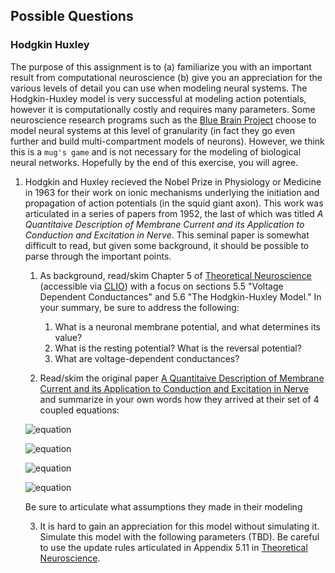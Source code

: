 ## Possible Questions

### Hodgkin Huxley

The purpose of this assignment is to (a) familiarize you with an important result from computational neuroscience (b) give you an appreciation for the various levels of detail you can use when modeling neural systems. The Hodgkin-Huxley model is very successful at modeling action potentials, however it is computationally costly and requires many parameters. Some neuroscience research programs such as the [Blue Brain Project](https://www.epfl.ch/research/domains/bluebrain/) choose to model neural systems at this level of granularity (in fact they go even further and build multi-compartment models of neurons). However, we think this is a ``mug's game`` and is not necessary for the modeling of biological neural networks. Hopefully by the end of this exercise, you will agree.

1. Hodgkin and Huxley recieved the Nobel Prize in Physiology or Medicine in 1963 for their work on ionic mechanisms underlying the initiation and propagation of action potentials (in the squid giant axon). This work was articulated in a series of papers from 1952, the last of which was titled _A Quantitaive Description of Membrane Current and its Application to Conduction and Excitation in Nerve_. This seminal paper is somewhat difficult to read, but given some background, it should be possible to parse through the important points.
    1. As background, read/skim Chapter 5 of [Theoretical Neuroscience](https://ebookcentral.proquest.com/lib/columbia/detail.action?docID=3338869) (accessible via [CLIO](https://clio.columbia.edu/catalog/13025930?counter=1)) with a focus on sections 5.5 "Voltage Dependent Conductances" and 5.6 "The Hodgkin-Huxley Model." In your summary, be sure to address the following:
        1. What is a neuronal membrane potential, and what determines its value?
        2. What is the resting potential? What is the reversal potential?
        3. What are voltage-dependent conductances?
    
    2. Read/skim the original paper [A Quantitaive Description of Membrane Current and its Application to Conduction and Excitation in Nerve](https://www.ncbi.nlm.nih.gov/pmc/articles/PMC1392413/pdf/jphysiol01442-0106.pdf) and summarize in your own words how they arrived at their set of 4 coupled equations:
    
    ![equation](https://latex.codecogs.com/png.latex?I&space;=&space;C_m\frac{{\mathrm&space;d}&space;V_m}{{\mathrm&space;d}&space;t}&space;&plus;&space;\bar{g}_\text{K}n^4(V_m&space;-&space;V_K)&space;&plus;&space;\bar{g}_\text{Na}m^3h(V_m&space;-&space;V_{Na})&space;&plus;&space;\bar{g}_l(V_m&space;-&space;V_l))
    
    ![equation](https://latex.codecogs.com/png.latex?\frac{dn}{dt}&space;=&space;\alpha_n(V_m)(1&space;-&space;n)&space;-&space;\beta_n(V_m)&space;n)
    
    ![equation](https://latex.codecogs.com/gif.latex?\frac{dm}{dt}&space;=&space;\alpha_m(V_m)(1&space;-&space;m)&space;-&space;\beta_m(V_m)&space;m)
    
    ![equation](https://latex.codecogs.com/gif.latex?\frac{dh}{dt}&space;=&space;\alpha_h(V_m)(1&space;-&space;h)&space;-&space;\beta_h(V_m)&space;h)
    
    Be sure to articulate what assumptions they made in their modeling

    3. It is hard to gain an appreciation for this model without simulating it. Simulate this model with the following parameters (TBD). Be careful to use the update rules articulated in Appendix 5.11 in [Theoretical Neuroscience](https://ebookcentral.proquest.com/lib/columbia/detail.action?docID=3338869).
    
    
    
    
    
